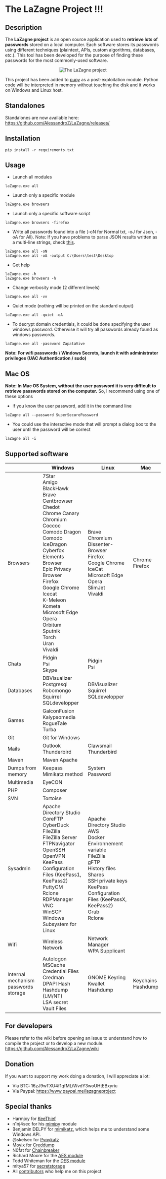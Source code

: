 
__The LaZagne Project !!!__
==

Description
----
The __LaZagne project__ is an open source application used to __retrieve lots of passwords__ stored on a local computer. 
Each software stores its passwords using different techniques (plaintext, APIs, custom algorithms, databases, etc.). This tool has been developed for the purpose of finding these passwords for the most commonly-used software. 

<p align="center"><img src="https://user-images.githubusercontent.com/10668373/43320585-3e34c124-91a9-11e8-9ebc-d8eabafd8ac5.png" alt="The LaZagne project"></p>

This project has been added to [pupy](https://github.com/n1nj4sec/pupy/) as a post-exploitation module. Python code will be interpreted in memory without touching the disk and it works on Windows and Linux host.

Standalones
----
Standalones are now available here: https://github.com/AlessandroZ/LaZagne/releases/

Installation
----
```
pip install -r requirements.txt
```

Usage
----
* Launch all modules
```
laZagne.exe all
```

* Launch only a specific module
```
laZagne.exe browsers
```

* Launch only a specific software script
```
laZagne.exe browsers -firefox
```

* Write all passwords found into a file (-oN for Normal txt, -oJ for Json, -oA for All).
Note: If you have problems to parse JSON results written as a multi-line strings, check [this](https://github.com/AlessandroZ/LaZagne/issues/226). 
```
laZagne.exe all -oN
laZagne.exe all -oA -output C:\Users\test\Desktop
```

* Get help
```
laZagne.exe -h
laZagne.exe browsers -h
```


* Change verbosity mode (2 different levels)
```
laZagne.exe all -vv
```

* Quiet mode (nothing will be printed on the standard output)
```
laZagne.exe all -quiet -oA
```

* To decrypt domain credentials, it could be done specifying the user windows password. Otherwise it will try all passwords already found as windows passwords. 
```
laZagne.exe all -password ZapataVive
```

__Note: For wifi passwords \ Windows Secrets, launch it with administrator privileges (UAC Authentication / sudo)__

Mac OS
----
__Note: In Mac OS System, without the user password it is very difficult to retrieve passwords stored on the computer.__ 
So, I recommend using one of these options

* If you know the user password, add it in the command line 
```
laZagne all --password SuperSecurePassword
```
* You could use the interactive mode that will prompt a dialog box to the user until the password will be correct 
```
laZagne all -i
```

Supported software
----

|  | Windows    | Linux  | Mac |
| -- | -- | -- | -- |
| Browsers | 7Star<br> Amigo<br> BlackHawk<br> Brave<br> Centbrowser<br> Chedot<br> Chrome Canary<br> Chromium<br> Coccoc<br> Comodo Dragon<br> Comodo IceDragon<br> Cyberfox<br> Elements Browser<br> Epic Privacy Browser<br> Firefox<br> Google Chrome<br> Icecat<br> K-Meleon<br> Kometa<br> Microsoft Edge<br> Opera<br> Orbitum<br> Sputnik<br> Torch<br> Uran<br> Vivaldi<br> | Brave<br> Chromium<br> Dissenter-Browser<br> Firefox<br> Google Chrome<br> IceCat<br> Microsoft Edge<br> Opera<br> SlimJet<br> Vivaldi | Chrome<br> Firefox |
| Chats | Pidgin<br> Psi<br> Skype| Pidgin<br> Psi |  |
| Databases | DBVisualizer<br> Postgresql<br> Robomongo<br> Squirrel<br> SQLdevelopper | DBVisualizer<br> Squirrel<br> SQLdevelopper  |  |
| Games | GalconFusion<br> Kalypsomedia<br> RogueTale<br> Turba |  |  |
| Git | Git for Windows |  |  |
| Mails | Outlook<br> Thunderbird  | Clawsmail<br> Thunderbird |  |
| Maven | Maven Apache<br> |  |  |
| Dumps from memory | Keepass<br> Mimikatz method | System Password |  |
| Multimedia | EyeCON<br> |  |  |
| PHP | Composer<br> |  |  |
| SVN | Tortoise  | | |
| Sysadmin | Apache Directory Studio<br> CoreFTP<br> CyberDuck<br> FileZilla<br> FileZilla Server<br> FTPNavigator<br> OpenSSH<br> OpenVPN<br> KeePass Configuration Files (KeePass1, KeePass2)<br> PuttyCM<br>Rclone<br>RDPManager<br> VNC<br> WinSCP<br> Windows Subsystem for Linux | Apache Directory Studio<br> AWS<br>  Docker<br> Environnement variable<br> FileZilla<br> gFTP<br> History files<br> Shares <br> SSH private keys <br> KeePass Configuration Files (KeePassX, KeePass2) <br> Grub <br> Rclone |  |
| Wifi | Wireless Network | Network Manager<br> WPA Supplicant |  |
| Internal mechanism passwords storage | Autologon<br> MSCache<br> Credential Files<br> Credman <br> DPAPI Hash <br> Hashdump (LM/NT)<br> LSA secret<br> Vault Files | GNOME Keyring<br> Kwallet<br> Hashdump | Keychains<br> Hashdump |


For developers
----
Please refer to the wiki before opening an issue to understand how to compile the project or to develop a new module.
https://github.com/AlessandroZ/LaZagne/wiki

Donation
----
If you want to support my work doing a donation, I will appreciate a lot:
* Via BTC: 16zJ9wTXU4f1qfMLiWvdY3woUHtEBxyriu
* Via Paypal: https://www.paypal.me/lazagneproject

Special thanks
----
* Harmjoy for [KeeThief](https://github.com/HarmJ0y/KeeThief/)
* n1nj4sec for his [mimipy](https://github.com/n1nj4sec/mimipy) module
* Benjamin DELPY for [mimikatz](https://github.com/gentilkiwi/mimikatz), which helps me to understand some Windows API.
* @skelsec for [Pypykatz](https://github.com/skelsec/pypykatz)
* Moyix for [Creddump](https://github.com/moyix/creddump)
* N0fat for [Chainbreaker](https://github.com/n0fate/chainbreaker/)
* Richard Moore for the [AES module](https://github.com/ricmoo/pyaes)
* Todd Whiteman for the [DES module](https://github.com/toddw-as/pyDes)
* mitya57 for [secretstorage](https://github.com/mitya57/secretstorage)
* All [contributors](https://github.com/AlessandroZ/LaZagne/graphs/contributors) who help me on this project

